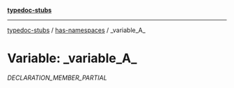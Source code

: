 [**typedoc-stubs**](../../index.md)

***

[typedoc-stubs](../../modules.md) / [has-namespaces](../index.md) / \_variable\_A\_

# Variable: \_variable\_A\_

_DECLARATION_MEMBER_PARTIAL_

